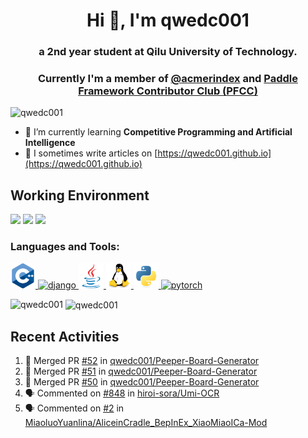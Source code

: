 <h1 align="center">Hi 👋, I'm qwedc001</h1>
<h3 align="center">a 2nd year student at Qilu University of Technology.</h3>
<h3 align="center">Currently I'm a member of <a href="https://github.com/acmerindex">@acmerindex</a> and <a href="https://github.com/PaddlePaddle/community/tree/master/pfcc">Paddle Framework Contributor Club (PFCC)</a></h3>

<p align="left"> <img src="https://komarev.com/ghpvc/?username=qwedc001&label=Profile%20views&color=0e75b6&style=flat" alt="qwedc001" /> </p>

- 🌱 I’m currently learning **Competitive Programming and Artificial Intelligence**
- 📝 I sometimes write articles on [https://qwedc001.github.io](https://qwedc001.github.io)

## Working Environment

![](https://img.shields.io/badge/Core_i9_13900HX-000?logo=intel&logoColor=fff) ![](https://img.shields.io/badge/RTX_4070_Laptop-000?logo=nvidia) ![](https://img.shields.io/badge/Windows_11_x64-0078D4?logo=windows11&logoColor=fff)

<h3 align="left">Languages and Tools:</h3>
<p align="left"> <a href="https://www.w3schools.com/cpp/" target="_blank" rel="noreferrer"> <img src="https://raw.githubusercontent.com/devicons/devicon/master/icons/cplusplus/cplusplus-original.svg" alt="cplusplus" width="40" height="40"/> </a> <a href="https://www.djangoproject.com/" target="_blank" rel="noreferrer"> <img src="https://cdn.worldvectorlogo.com/logos/django.svg" alt="django" width="40" height="40"/> </a> <a href="https://www.java.com" target="_blank" rel="noreferrer"> <img src="https://raw.githubusercontent.com/devicons/devicon/master/icons/java/java-original.svg" alt="java" width="40" height="40"/> </a> <a href="https://www.linux.org/" target="_blank" rel="noreferrer"> <img src="https://raw.githubusercontent.com/devicons/devicon/master/icons/linux/linux-original.svg" alt="linux" width="40" height="40"/> </a> <a href="https://www.python.org" target="_blank" rel="noreferrer"> <img src="https://raw.githubusercontent.com/devicons/devicon/master/icons/python/python-original.svg" alt="python" width="40" height="40"/> </a> <a href="https://pytorch.org/" target="_blank" rel="noreferrer"> <img src="https://www.vectorlogo.zone/logos/pytorch/pytorch-icon.svg" alt="pytorch" width="40" height="40"/> </a> </p>

<p><img align="left" src="https://readme-stats-eta-flame.vercel.app/api/top-langs?username=qwedc001&show_icons=true&locale=en&layout=compact&exclude_repo=qwedc001.github.io,readme-stats,stats-cards" alt="qwedc001" /></p>

<p> <img align="center" src="https://readme-stats-eta-flame.vercel.app/api?username=qwedc001&show_icons=true&locale=en&exclude_repo=qwedc001.github.io" alt="qwedc001" /></p>

## Recent Activities
<!--START_SECTION:activity-->
1. 🎉 Merged PR [#52](https://github.com/qwedc001/Peeper-Board-Generator/pull/52) in [qwedc001/Peeper-Board-Generator](https://github.com/qwedc001/Peeper-Board-Generator)
2. 🎉 Merged PR [#51](https://github.com/qwedc001/Peeper-Board-Generator/pull/51) in [qwedc001/Peeper-Board-Generator](https://github.com/qwedc001/Peeper-Board-Generator)
3. 🎉 Merged PR [#50](https://github.com/qwedc001/Peeper-Board-Generator/pull/50) in [qwedc001/Peeper-Board-Generator](https://github.com/qwedc001/Peeper-Board-Generator)
4. 🗣 Commented on [#848](https://github.com/hiroi-sora/Umi-OCR/issues/848#issuecomment-3078535724) in [hiroi-sora/Umi-OCR](https://github.com/hiroi-sora/Umi-OCR)
5. 🗣 Commented on [#2](https://github.com/MiaoluoYuanlina/AliceinCradle_BepInEx_XiaoMiaoICa-Mod/issues/2#issuecomment-3071660944) in [MiaoluoYuanlina/AliceinCradle_BepInEx_XiaoMiaoICa-Mod](https://github.com/MiaoluoYuanlina/AliceinCradle_BepInEx_XiaoMiaoICa-Mod)
<!--END_SECTION:activity-->
